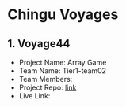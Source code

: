 # Chingu Voyages
## 1. Voyage44
- Project Name: Array Game 
- Team Name: Tier1-team02
- Team Members:
- Project Repo: [link](https://github.com/chingu-voyages/v44-tier1-team-02)
- Live Link: []()

